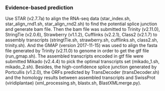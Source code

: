 ### Evidence-based prediction
Use STAR (v2.7.7a) to align the RNA-seq data (star_index.sh, star_align_rnd1.sh, star_align_rnd2.sh) to 
find the potential splice junction and generate bam file. Then the bam file was submitted to Trinity (v2.11.0), 
StringTie (v2.0.6), Strawberry (v1.1.2), Cufflinks (v2.2.1), Class2 (v2.1.7) to assembly transcripts 
(stringtTie.sh, strawberry.sh, cufflinks.sh, class2.sh, trinity.sh). And the GMAP (version 2017-11-15) was used 
to align the fasta file generated by Trinity (v2.11.0) to genome in order to get the gtf file (run_gmap.sh). 
The assembled transcripts encoded in gtf file were submitted Mikado (v2.4.4) to pick the optimal transcripts set 
(mikado_1.sh, mikado_2.sh). Besides, the high-confidence splice junction generated by Portcullis (v1.2.0), 
the ORFs predicted by TransDecoder (transDecoder.sh) and the homology results between assembled transcripts and 
SwissProt (viridiplantae) (xml_processing.sh, blastx.sh, BlastXMLmerge.py).
